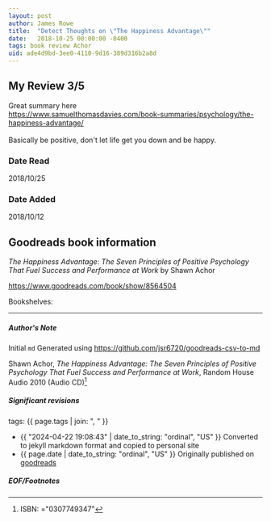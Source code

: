 ```yaml
---
layout: post
author: James Rowe
title:  "Detect Thoughts on \"The Happiness Advantage\""
date:   2018-10-25 00:00:00 -0400
tags: book review Achor 
uid: ade4d9bd-3ee0-4110-9d16-389d316b2a8d
---
```


<!-- highly dependent on how you personally use jekyll templates, and how you want this to show up -->
<!-- escape any jekyll keys with double brackets -->

## My Review 3/5

Great summary here<br/>https://www.samuelthomasdavies.com/book-summaries/psychology/the-happiness-advantage/<br/><br/>Basically be positive, don't let life get you down and be happy.

### Date Read
2018/10/25

### Date Added
2018/10/12

## Goodreads book information

*The Happiness Advantage: The Seven Principles of Positive Psychology That Fuel Success and Performance at Work* by Shawn Achor

https://www.goodreads.com/book/show/8564504

Bookshelves: 

---

##### Author's Note

Initial `md` Generated using https://github.com/jsr6720/goodreads-csv-to-md

Shawn Achor, *The Happiness Advantage: The Seven Principles of Positive Psychology That Fuel Success and Performance at Work*,  Random House Audio 2010 (Audio CD)[^1]

##### Significant revisions

tags: {{ page.tags | join: ", " }} <!-- todo move this somewhere -->

- {{ "2024-04-22 19:08:43" | date_to_string: "ordinal", "US" }} Converted to jekyll markdown format and copied to personal site
- {{ page.date | date_to_string: "ordinal", "US" }} Originally published on [goodreads](https://www.goodreads.com)

##### EOF/Footnotes

[^1]: ISBN: ="0307749347"